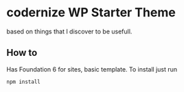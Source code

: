 # codernize WP Starter Theme
based on things that I discover to be usefull. 

## How to

Has Foundation 6 for sites, basic template. To install just run

```
npm install
```

